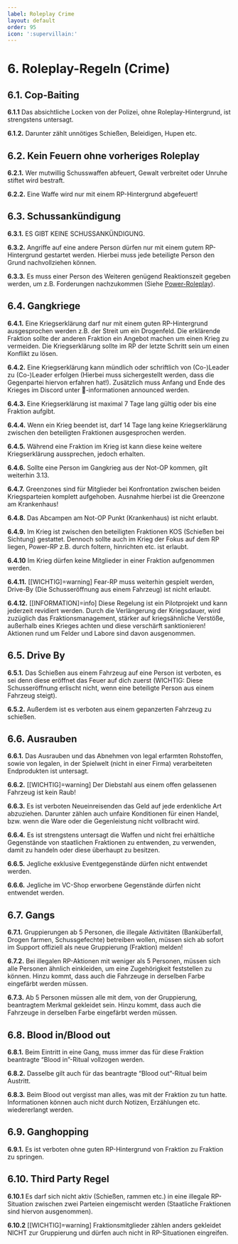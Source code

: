 ```yaml
---
label: Roleplay Crime
layout: default
order: 95
icon: ':supervillain:'
---
```


# 6. Roleplay-Regeln (Crime)

## 6.1. Cop-Baiting

**6.1.1** Das absichtliche Locken von der Polizei, ohne Roleplay-Hintergrund, ist strengstens untersagt.

**6.1.2.** Darunter zählt unnötiges Schießen, Beleidigen, Hupen etc.

## 6.2. Kein Feuern ohne vorheriges Roleplay

**6.2.1.** Wer mutwillig Schusswaffen abfeuert, Gewalt verbreitet oder Unruhe stiftet wird bestraft.

**6.2.2.** Eine Waffe wird nur mit einem RP-Hintergrund abgefeuert!

## 6.3. Schussankündigung

**6.3.1.** ES GIBT KEINE SCHUSSANKÜNDIGUNG.

**6.3.2.** Angriffe auf eine andere Person dürfen nur mit einem gutem RP-Hintergrund gestartet werden. Hierbei muss jede beteiligte Person den Grund nachvollziehen können.

**6.3.3.** Es muss einer Person des Weiteren genügend Reaktionszeit gegeben werden, um z.B. Forderungen nachzukommen (Siehe [Power-Roleplay](Roleplay_erweitert.md#44-power-roleplay)).


## 6.4. Gangkriege

**6.4.1.** Eine Kriegserklärung darf nur mit einem guten RP-Hintergrund ausgesprochen werden z.B. der Streit um ein Drogenfeld. Die erklärende Fraktion sollte der anderen Fraktion ein Angebot machen um einen Krieg zu vermeiden. Die Kriegserklärung sollte im RP der letzte Schritt sein um einen Konflikt zu lösen.

**6.4.2.** Eine Kriegserklärung kann mündlich oder schriftlich von (Co-)Leader zu (Co-)Leader erfolgen (Hierbei muss sichergestellt werden, dass die Gegenpartei hiervon erfahren hat!). Zusätzlich muss Anfang und Ende des Krieges im Discord unter 📢-informationen announced werden.

**6.4.3.** Eine Kriegserklärung ist maximal 7 Tage lang gültig oder bis eine Fraktion aufgibt.


**6.4.4.** Wenn ein Krieg beendet ist, darf 14 Tage lang keine Kriegserklärung zwischen den beteiligten Fraktionen ausgesprochen werden.

**6.4.5.** Während eine Fraktion im Krieg ist kann diese keine weitere Kriegserklärung aussprechen, jedoch erhalten.

**6.4.6.** Sollte eine Person im Gangkrieg aus der Not-OP kommen, gilt weiterhin 3.13.

**6.4.7.** Greenzones sind für Mitglieder bei Konfrontation zwischen beiden Kriegsparteien komplett aufgehoben. Ausnahme hierbei ist die Greenzone am Krankenhaus!

**6.4.8.** Das Abcampen am Not-OP Punkt (Krankenhaus) ist nicht erlaubt.

**6.4.9.** Im Krieg ist zwischen den beteiligten Fraktionen KOS (Schießen bei Sichtung) gestattet. Dennoch sollte auch im Krieg der Fokus auf dem RP liegen, Power-RP z.B. durch foltern, hinrichten etc. ist erlaubt.

**6.4.10** Im Krieg dürfen keine Mitglieder in einer Fraktion aufgenommen werden.

**6.4.11.** [[WICHTIG]=warning] Fear-RP muss weiterhin gespielt werden, Drive-By (Die Schusseröffnung aus einem Fahrzeug) ist nicht erlaubt.

**6.4.12.** [[INFORMATION]=info] Diese Regelung ist ein Pilotprojekt und kann jederzeit revidiert werden. Durch die Verlängerung der Kriegsdauer, wird zuzüglich das Fraktionsmanagement, stärker auf kriegsähnliche Verstöße, außerhalb eines Krieges achten und diese verschärft sanktionieren! Aktionen rund um Felder und Labore sind davon ausgenommen.

## 6.5. Drive By

**6.5.1.** Das Schießen aus einem Fahrzeug auf eine Person ist verboten, es sei denn diese eröffnet das Feuer auf dich zuerst (WICHTIG: Diese Schusseröffnung erlischt nicht, wenn eine beteiligte Person aus einem Fahrzeug steigt).

**6.5.2.** Außerdem ist es verboten aus einem gepanzerten Fahrzeug zu schießen.

## 6.6. Ausrauben

**6.6.1.** Das Ausrauben und das Abnehmen von legal erfarmten Rohstoffen, sowie von legalen, in der Spielwelt (nicht in einer Firma) verarbeiteten Endprodukten ist untersagt.

**6.6.2.** [[WICHTIG]=warning] Der Diebstahl aus einem offen gelassenen Fahrzeug ist kein Raub!

**6.6.3.** Es ist verboten Neueinreisenden das Geld auf jede erdenkliche Art abzuziehen. Darunter zählen auch unfaire Konditionen für einen Handel, bzw. wenn die Ware oder die Gegenleistung nicht vollbracht wird.

**6.6.4.** Es ist strengstens untersagt die Waffen und nicht frei erhältliche Gegenstände von staatlichen Fraktionen zu entwenden, zu verwenden, damit zu handeln oder diese überhaupt zu besitzen.

**6.6.5.** Jegliche exklusive Eventgegenstände dürfen nicht entwendet werden.

**6.6.6.** Jegliche im VC-Shop erworbene Gegenstände dürfen nicht entwendet werden.

## 6.7. Gangs

**6.7.1.** Gruppierungen ab 5 Personen, die illegale Aktivitäten (Banküberfall, Drogen farmen, Schussgefechte) betreiben wollen, müssen sich ab sofort im Support offiziell als neue Gruppierung (Fraktion) melden!

**6.7.2.** Bei illegalen RP-Aktionen mit weniger als 5 Personen, müssen sich alle Personen ähnlich einkleiden, um eine Zugehörigkeit feststellen zu können. Hinzu kommt, dass auch die Fahrzeuge in derselben Farbe eingefärbt werden müssen.

**6.7.3.** Ab 5 Personen müssen alle mit dem, von der Gruppierung, beantragtem Merkmal gekleidet sein. Hinzu kommt, dass auch die Fahrzeuge in derselben Farbe eingefärbt werden müssen.

## 6.8. Blood in/Blood out

**6.8.1.** Beim Eintritt in eine Gang, muss immer das für diese Fraktion beantragte “Blood in”-Ritual vollzogen werden.

**6.8.2.** Dasselbe gilt auch für das beantragte “Blood out”-Ritual beim Austritt.

**6.8.3.** Beim Blood out vergisst man alles, was mit der Fraktion zu tun hatte. Informationen können auch nicht durch Notizen, Erzählungen etc. wiedererlangt werden.


## 6.9. Ganghopping

**6.9.1.** Es ist verboten ohne guten RP-Hintergrund von Fraktion zu Fraktion zu springen.

## 6.10. Third Party Regel

**6.10.1** Es darf sich nicht aktiv (Schießen, rammen etc.) in eine illegale RP-Situation zwischen zwei Parteien eingemischt werden (Staatliche Fraktionen sind hiervon ausgenommen).

**6.10.2** [[WICHTIG]=warning] Fraktionsmitglieder zählen anders gekleidet NICHT zur Gruppierung und dürfen auch nicht in RP-Situationen eingreifen.
